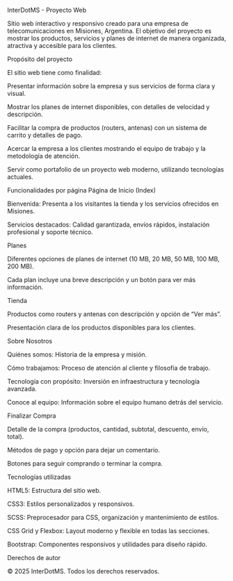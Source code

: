 InterDotMS - Proyecto Web

Sitio web interactivo y responsivo creado para una empresa de telecomunicaciones en Misiones, Argentina. El objetivo del proyecto es mostrar los productos, servicios y planes de internet de manera organizada, atractiva y accesible para los clientes.

Propósito del proyecto

El sitio web tiene como finalidad:

Presentar información sobre la empresa y sus servicios de forma clara y visual.

Mostrar los planes de internet disponibles, con detalles de velocidad y descripción.

Facilitar la compra de productos (routers, antenas) con un sistema de carrito y detalles de pago.

Acercar la empresa a los clientes mostrando el equipo de trabajo y la metodología de atención.

Servir como portafolio de un proyecto web moderno, utilizando tecnologías actuales.

Funcionalidades por página
Página de Inicio (Index)

Bienvenida: Presenta a los visitantes la tienda y los servicios ofrecidos en Misiones.

Servicios destacados: Calidad garantizada, envíos rápidos, instalación profesional y soporte técnico.

Planes

Diferentes opciones de planes de internet (10 MB, 20 MB, 50 MB, 100 MB, 200 MB).

Cada plan incluye una breve descripción y un botón para ver más información.

Tienda

Productos como routers y antenas con descripción y opción de “Ver más”.

Presentación clara de los productos disponibles para los clientes.

Sobre Nosotros

Quiénes somos: Historia de la empresa y misión.

Cómo trabajamos: Proceso de atención al cliente y filosofía de trabajo.

Tecnología con propósito: Inversión en infraestructura y tecnología avanzada.

Conoce al equipo: Información sobre el equipo humano detrás del servicio.

Finalizar Compra

Detalle de la compra (productos, cantidad, subtotal, descuento, envío, total).

Métodos de pago y opción para dejar un comentario.

Botones para seguir comprando o terminar la compra.

Tecnologías utilizadas

HTML5: Estructura del sitio web.

CSS3: Estilos personalizados y responsivos.

SCSS: Preprocesador para CSS, organización y mantenimiento de estilos.

CSS Grid y Flexbox: Layout moderno y flexible en todas las secciones.

Bootstrap: Componentes responsivos y utilidades para diseño rápido.

Derechos de autor

© 2025 InterDotMS. Todos los derechos reservados.
